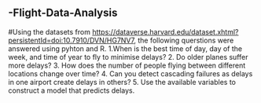 ## -Flight-Data-Analysis
#Using the datasets from https://dataverse.harvard.edu/dataset.xhtml?persistentId=doi:10.7910/DVN/HG7NV7, the following querstions were answered using pyhton and R.
1.When is the best time of day, day of the week, and time of year to fly to minimise delays?
2. Do older planes suffer more delays?
3. How does the number of people flying between different locations change over time?
4. Can you detect cascading failures as delays in one airport create delays in others?
5. Use the available variables to construct a model that predicts delays.
